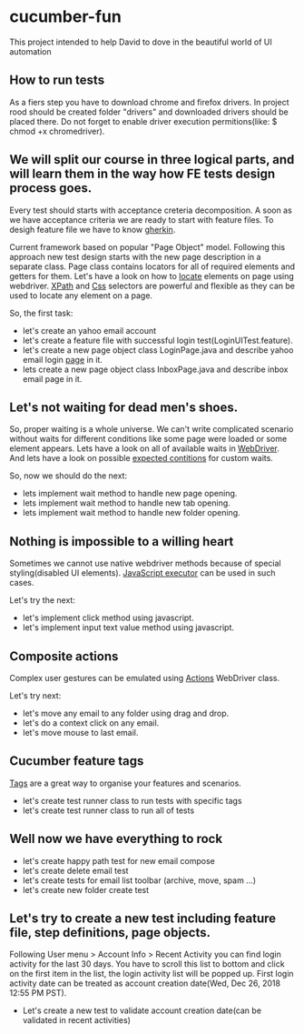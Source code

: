 # cucumber-fun

This project intended to help David to dove in the beautiful world of UI automation

## How to run tests

As a fiers step you have to download chrome and firefox drivers.
In project rood should be created folder "drivers" and downloaded drivers should be placed there. Do not forget to enable driver execution permitions(like: $ chmod +x chromedriver).

## We will split our course in three logical parts, and will learn them in the way how FE tests design process goes.

Every test should starts with acceptance creteria decomposition. A soon as we have acceptance criteria we are ready to start with feature files. To desigh feature file we have to know [gherkin](https://docs.cucumber.io/gherkin/).

Current framework based on popular "Page Object" model. Following this approach new test design starts with the new page description in a separate class. Page class contains locators for all of required elements and getters for them.
Let's have a look on how to [locate](https://www.testingexcellence.com/how-to-locate-web-elements-in-webdriver/) elements on page using webdriver.
[XPath](https://www.w3schools.com/xml/xpath_syntax.asp) and [Css](https://www.testingexcellence.com/css-selectors-selenium-webdriver/) selectors are powerful and flexible as they can be used to locate any element on a page.

So, the first task:
- let's create an yahoo email account 
- let's create a feature file with successful login test(LoginUITest.feature).
- let's create a new page object class LoginPage.java and describe yahoo email login [page](https://login.yahoo.com) in it.
- lets create a new page object class InboxPage.java and describe inbox email page in it.

## Let's not waiting for dead men's shoes.

So, proper waiting is a whole universe. We can't write complicated scenario without waits for different conditions like some page were loaded or some element appears. Lets have a look on all of available waits in [WebDriver](https://www.testingexcellence.com/webdriver-explicit-implicit-fluent-wait/). And lets have a look on possible [expected contitions](https://seleniumhq.github.io/selenium/docs/api/java/org/openqa/selenium/support/ui/ExpectedConditions.html) for custom waits.

So, now we should do the next:
- lets implement wait method to handle new page opening.
- lets implement wait method to handle new tab opening.
- lets implement wait method to handle new folder opening.

## Nothing is impossible to a willing heart

Sometimes we cannot use native webdriver methods because of special styling(disabled UI elements). [JavaScript executor](https://seleniumhq.github.io/selenium/docs/api/java/org/openqa/selenium/JavascriptExecutor.html) can be used in such cases.

Let's try the next:
- let's implement click method using javascript.
- let's implement input text value method using javascript.

## Composite actions

Complex user gestures can be emulated using [Actions](https://seleniumhq.github.io/selenium/docs/api/java/org/openqa/selenium/interactions/Actions.html) WebDriver class.

Let's try next:
- let's move any email to any folder using drag and drop.
- let's do a context click on any email.
- let's move mouse to last email.

## Cucumber feature tags

[Tags](https://docs.cucumber.io/cucumber/api/#tags) are a great way to organise your features and scenarios.

- let's create test runner class to run tests with specific tags
- let's create test runner class to run all of tests

## Well now we have everything to rock

- let's create happy path test for new email compose
- let's create delete email test
- let's create tests for email list toolbar (archive, move, spam ...)
- let's create new folder create test

## Let's try to create a new test including feature file, step definitions, page objects. 

Following User menu > Account Info > Recent Activity you can find login activity for the last 30 days. You have to scroll this list to bottom and click on the first item in the list, the login activity list will be popped up. First login activity date can be treated as account creation date(Wed, Dec 26, 2018 12:55 PM PST).

- Let's create a new test to validate account creation date(can be validated in recent activities)

